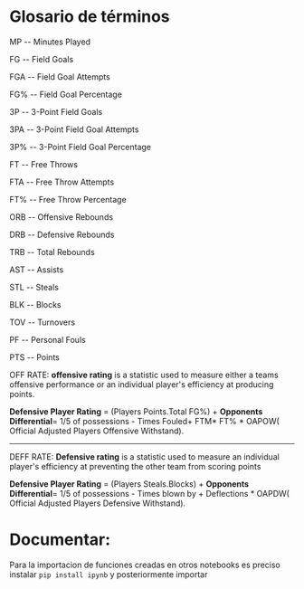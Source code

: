# Glosario de términos

MP -- Minutes Played

FG -- Field Goals

FGA -- Field Goal Attempts

FG% -- Field Goal Percentage

3P -- 3-Point Field Goals

3PA -- 3-Point Field Goal Attempts

3P% -- 3-Point Field Goal Percentage

FT -- Free Throws

FTA -- Free Throw Attempts

FT% -- Free Throw Percentage

ORB -- Offensive Rebounds

DRB -- Defensive Rebounds

TRB -- Total Rebounds

AST -- Assists

STL -- Steals

BLK -- Blocks

TOV -- Turnovers

PF -- Personal Fouls

PTS -- Points




OFF RATE: **offensive rating**  is a statistic used to measure either a teams offensive performance or an individual player's efficiency at producing points.

**Defensive Player Rating** = (Players Points.Total FG%) + **Opponents Differential**= 1/5 of possessions - Times Fouled+ FTM* FT% * OAPOW( Official Adjusted Players Offensive Withstand). 

***********************************************************************************************

DEFF RATE: **Defensive rating** is a statistic used to measure an individual player's efficiency at preventing the other team from scoring points

**Defensive Player Rating** = (Players Steals.Blocks) + **Opponents Differential**= 1/5 of possessions - Times blown by + Deflections * OAPDW( Official Adjusted Players Defensive Withstand).

# Documentar:

Para la importacion de funciones creadas en otros notebooks es preciso instalar `pip install ipynb` y posteriormente importar
